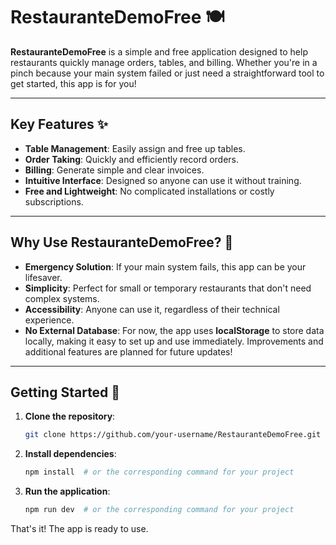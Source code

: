 # RestauranteDemoFree 🍽️

**RestauranteDemoFree** is a simple and free application designed to help restaurants quickly manage orders, tables, and billing. Whether you're in a pinch because your main system failed or just need a straightforward tool to get started, this app is for you!

---

## Key Features ✨

- **Table Management**: Easily assign and free up tables.
- **Order Taking**: Quickly and efficiently record orders.
- **Billing**: Generate simple and clear invoices.
- **Intuitive Interface**: Designed so anyone can use it without training.
- **Free and Lightweight**: No complicated installations or costly subscriptions.

---

## Why Use RestauranteDemoFree? 🤔

- **Emergency Solution**: If your main system fails, this app can be your lifesaver.
- **Simplicity**: Perfect for small or temporary restaurants that don't need complex systems.
- **Accessibility**: Anyone can use it, regardless of their technical experience.
- **No External Database**: For now, the app uses **localStorage** to store data locally, making it easy to set up and use immediately. Improvements and additional features are planned for future updates!

---

## Getting Started 🚀

1. **Clone the repository**:
   ```bash
   git clone https://github.com/your-username/RestauranteDemoFree.git

2. **Install dependencies**:
   ```bash
   npm install  # or the corresponding command for your project

3. **Run the application**:
   ```bash
   npm run dev  # or the corresponding command for your project
  That's it! The app is ready to use.

